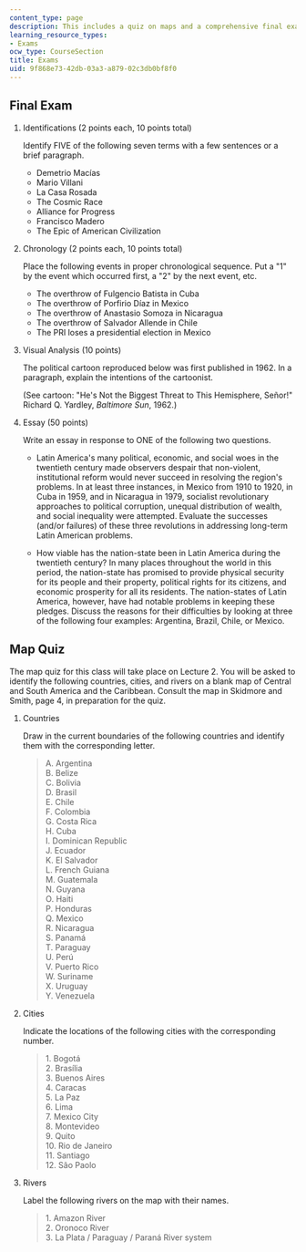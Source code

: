 ```yaml
---
content_type: page
description: This includes a quiz on maps and a comprehensive final exam.
learning_resource_types:
- Exams
ocw_type: CourseSection
title: Exams
uid: 9f868e73-42db-03a3-a879-02c3db0bf8f0
---
```


Final Exam
----------

1.  Identifications (2 points each, 10 points total)  
      
    Identify FIVE of the following seven terms with a few sentences or a brief paragraph.
    *   Demetrio Macías
    *   Mario Villani
    *   La Casa Rosada
    *   The Cosmic Race
    *   Alliance for Progress
    *   Francisco Madero
    *   The Epic of American Civilization
  
3.  Chronology (2 points each, 10 points total)  
      
    Place the following events in proper chronological sequence. Put a "1" by the event which occurred first, a "2" by the next event, etc.
    *   The overthrow of Fulgencio Batista in Cuba
    *   The overthrow of Porfirio Díaz in Mexico
    *   The overthrow of Anastasio Somoza in Nicaragua
    *   The overthrow of Salvador Allende in Chile
    *   The PRI loses a presidential election in Mexico
  
5.  Visual Analysis (10 points)  
      
    The political cartoon reproduced below was first published in 1962. In a paragraph, explain the intentions of the cartoonist.  
      
    (See cartoon: "He's Not the Biggest Threat to This Hemisphere, Señor!" Richard Q. Yardley, _Baltimore Sun_, 1962.)  
      
    
6.  Essay (50 points)  
      
    Write an essay in response to ONE of the following two questions.
    *   Latin America's many political, economic, and social woes in the twentieth century made observers despair that non-violent, institutional reform would never succeed in resolving the region's problems. In at least three instances, in Mexico from 1910 to 1920, in Cuba in 1959, and in Nicaragua in 1979, socialist revolutionary approaches to political corruption, unequal distribution of wealth, and social inequality were attempted. Evaluate the successes (and/or failures) of these three revolutions in addressing long-term Latin American problems.  
          
        
    *   How viable has the nation-state been in Latin America during the twentieth century? In many places throughout the world in this period, the nation-state has promised to provide physical security for its people and their property, political rights for its citizens, and economic prosperity for all its residents. The nation-states of Latin America, however, have had notable problems in keeping these pledges. Discuss the reasons for their difficulties by looking at three of the following four examples: Argentina, Brazil, Chile, or Mexico.

Map Quiz
--------

The map quiz for this class will take place on Lecture 2. You will be asked to identify the following countries, cities, and rivers on a blank map of Central and South America and the Caribbean. Consult the map in Skidmore and Smith, page 4, in preparation for the quiz.

1.  Countries  
      
    Draw in the current boundaries of the following countries and identify them with the corresponding letter.
    
    > A. Argentina  
    > B. Belize  
    > C. Bolivia  
    > D. Brasil  
    > E. Chile  
    > F. Colombia  
    > G. Costa Rica  
    > H. Cuba  
    > I. Dominican Republic  
    > J. Ecuador  
    > K. El Salvador  
    > L. French Guiana  
    > M. Guatemala  
    > N. Guyana  
    > O. Haiti  
    > P. Honduras  
    > Q. Mexico  
    > R. Nicaragua  
    > S. Panamá  
    > T. Paraguay  
    > U. Perú  
    > V. Puerto Rico  
    > W. Suriname  
    > X. Uruguay  
    > Y. Venezuela  
    
2.  Cities  
      
    Indicate the locations of the following cities with the corresponding number.
    
    > 1\. Bogotá  
    > 2\. Brasília  
    > 3\. Buenos Aires  
    > 4\. Caracas  
    > 5\. La Paz  
    > 6\. Lima  
    > 7\. Mexico City  
    > 8\. Montevideo  
    > 9\. Quito  
    > 10\. Rio de Janeiro  
    > 11\. Santiago  
    > 12\. São Paolo  
    
3.  Rivers  
      
    Label the following rivers on the map with their names.
    
    > 1\. Amazon River  
    > 2\. Oronoco River  
    > 3\. La Plata / Paraguay / Paraná River system
